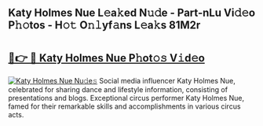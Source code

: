 ## Katy Holmes Nue L𝚎a𝚔ed N𝚞𝚍e - Part-nLu Vi𝚍𝚎o P𝚑𝚘tos - H𝚘𝚝 O𝚗𝚕yf𝚊ns L𝚎a𝚔s 81M2r

# <h2><a href="http://kfdb43r.oniu.top/?m=Katy+Holmes+Nue">🔗👉 🔴 Katy Holmes Nue P𝚑ot𝚘𝚜 V𝚒d𝚎o</a></h2>

[![Katy Holmes Nue Nu𝚍e𝚜](https://i.imgur.com/0qMVB7G.gif)](http://kfdb43r.oniu.top/?m=Katy+Holmes+Nue)
Social media influencer Katy Holmes Nue, celebrated for sharing dance and lifestyle information, consisting of presentations and blogs. Exceptional circus performer Katy Holmes Nue, famed for their remarkable skills and accomplishments in various circus acts.  
